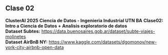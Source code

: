 ## Clase 02
**ClusterAI 2025**
**Ciencia de Datos - Ingenieria Industrial UTN BA**
**Clase02: Intro a Ciencia de Datos + Analisis exploratorio de datos**  <br>
**Dataset Subtes:**  https://data.buenosaires.gob.ar/dataset/subte-viajes-molinetes <br>
**Dataset AirBnB NY:** https://www.kaggle.com/datasets/dgomonov/new-york-city-airbnb-open-data <br>

